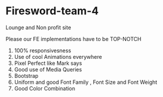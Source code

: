 # Firesword-team-4
Lounge and Non profit site

Please our FE implementations have to be TOP-NOTCH

1. 100% responsivesness
2. Use of cool Animations everywhere
3. Pixel Perfect like Mark says
4. Good use of Media Queries
5. Bootstrap
6. Uniform and good Font Family , Font Size and Font Weight
7. Good Color Combination
